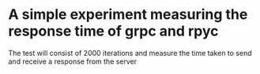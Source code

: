 
# A simple experiment measuring the response time of grpc and rpyc

The test will consist of 2000 iterations and measure the time taken to send and receive a response from the server
